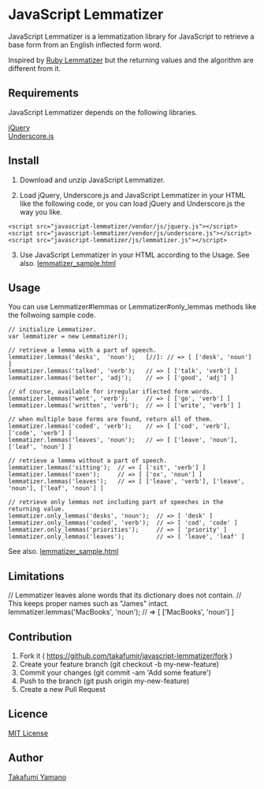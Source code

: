 JavaScript Lemmatizer
====

JavaScript Lemmatizer is a lemmatization library for JavaScript to retrieve a base form from an English inflected form word. 

Inspired by [Ruby Lemmatizer](https://github.com/yohasebe/lemmatizer) but the returning values and the algorithm are different from it.

## Requirements

JavaScript Lemmatizer depends on the following libraries.

[jQuery](http://jquery.com/)  
[Underscore.js](http://underscorejs.org/)

## Install
1. Download and unzip JavaScript Lemmatizer.

2. Load jQuery, Underscore.js and JavaScript Lemmatizer in your HTML like the following code, or you can load jQuery and Underscore.js the way you like.

```
<script src="javascript-lemmatizer/vendor/js/jquery.js"></script>
<script src="javascript-lemmatizer/vendor/js/underscore.js"></script>
<script src="javascript-lemmatizer/js/lemmatizer.js"></script>
```

3. Use JavaScript Lemmatizer in your HTML according to the Usage. See also. [lemmatizer_sample.html](https://github.com/takafumir/javascript-lemmatizer/blob/master/html/lemmatizer_sample.html)

## Usage

You can use Lemmatizer#lemmas or Lemmatizer#only_lemmas methods like the follwoing sample code.

```
// initialize Lemmatizer.
var lemmatizer = new Lemmatizer();

// retrieve a lemma with a part of speech.
lemmatizer.lemmas('desks',  'noun');   [//]: // => [ ['desk', 'noun'] ]
lemmatizer.lemmas('talked', 'verb');   // => [ ['talk', 'verb'] ]
lemmatizer.lemmas('better', 'adj');    // => [ ['good', 'adj'] ]

// of course, available for irregular iflected form words.
lemmatizer.lemmas('went', 'verb');     // => [ ['go', 'verb'] ]
lemmatizer.lemmas('written', 'verb');  // => [ ['write', 'verb'] ]

// when multiple base forms are found, return all of them.
lemmatizer.lemmas('coded', 'verb');    // => [ ['cod', 'verb'], ['code', 'verb'] ]
lemmatizer.lemmas('leaves', 'noun');   // => [ ['leave', 'noun'], ['leaf', 'noun'] ]

// retrieve a lemma without a part of speech.
lemmatizer.lemmas('sitting');  // => [ ['sit', 'verb'] ]
lemmatizer.lemmas('oxen');     // => [ ['ox', 'noun'] ]
lemmatizer.lemmas('leaves');   // => [ ['leave', 'verb'], ['leave', 'noun'], ['leaf', 'noun'] ]

// retrieve only lemmas not including part of speeches in the returning value.
lemmatizer.only_lemmas('desks', 'noun');  // => [ 'desk' ]
lemmatizer.only_lemmas('coded', 'verb');  // => [ 'cod', 'code' ]
lemmatizer.only_lemmas('priorities');     // => [ 'priority' ]
lemmatizer.only_lemmas('leaves');         // => [ 'leave', 'leaf' ]
```

See also. [lemmatizer_sample.html](https://github.com/takafumir/javascript-lemmatizer/blob/master/html/lemmatizer_sample.html)

## Limitations
// Lemmatizer leaves alone words that its dictionary does not contain.
// This keeps proper names such as "James" intact.
lemmatizer.lemmas('MacBooks', 'noun');  // => [ ['MacBooks', 'noun'] ]

## Contribution

1. Fork it ( https://github.com/takafumir/javascript-lemmatizer/fork )
2. Create your feature branch (git checkout -b my-new-feature)
3. Commit your changes (git commit -am 'Add some feature')
4. Push to the branch (git push origin my-new-feature)
5. Create a new Pull Request

## Licence

[MIT License](https://github.com/takafumir/javascript-lemmatizer/blob/master/LICENCE.txt)

## Author

[Takafumi Yamano](https://github.com/takafumir)
